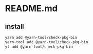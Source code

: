 # README.md

    

## install

```bash
yarn add @yarn-tool/check-pkg-bin
yarn-tool add @yarn-tool/check-pkg-bin
yt add @yarn-tool/check-pkg-bin
```

